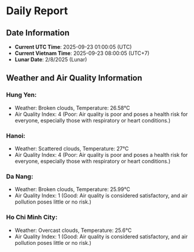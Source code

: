 # Daily Report
## Date Information
- **Current UTC Time**: 2025-09-23 01:00:05 (UTC)
- **Current Vietnam Time**: 2025-09-23 08:00:05 (UTC+7)
- **Lunar Date**: 2/8/2025 (Lunar)

## Weather and Air Quality Information

### Hung Yen:
- Weather: Broken clouds, Temperature: 26.58°C
- Air Quality Index: 4 (Poor: Air quality is poor and poses a health risk for everyone, especially those with respiratory or heart conditions.)

### Hanoi:
- Weather: Scattered clouds, Temperature: 27°C
- Air Quality Index: 4 (Poor: Air quality is poor and poses a health risk for everyone, especially those with respiratory or heart conditions.)

### Da Nang:
- Weather: Broken clouds, Temperature: 25.99°C
- Air Quality Index: 1 (Good: Air quality is considered satisfactory, and air pollution poses little or no risk.)

### Ho Chi Minh City:
- Weather: Overcast clouds, Temperature: 25.6°C
- Air Quality Index: 1 (Good: Air quality is considered satisfactory, and air pollution poses little or no risk.)

